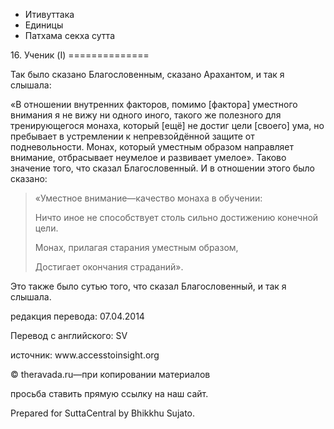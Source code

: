 









* Итивуттака
* Единицы
* Патхама секха сутта


16\. Ученик \(I\)
\=\=\=\=\=\=\=\=\=\=\=\=\=\=



Так было сказано Благословенным, сказано Арахантом, и так я слышала:


«В отношении внутренних факторов, помимо \[фактора\] уместного внимания я не вижу ни одного иного, такого же полезного для тренирующегося монаха, который \[ещё\] не достиг цели \[своего\] ума, но пребывает в устремлении к непревзойдённой защите от подневольности\. Монах, который уместным образом направляет внимание, отбрасывает неумелое и развивает умелое»\. Таково значение того, что сказал Благословенный\. И в отношении этого было сказано:



> «Уместное внимание—качество монаха в обучении:  
> 
> Ничто иное не способствует столь сильно достижению конечной цели\.  
> 
> Монах, прилагая старания уместным образом,  
> 
> Достигает окончания страданий»\.


Это также было сутью того, что сказал Благословенный, и так я слышала\.



редакция перевода: 07\.04\.2014


Перевод с английского: SV


источник: www\.accesstoinsight\.org


© theravada\.ru—при копировании материалов


просьба ставить прямую ссылку на наш сайт\.


Prepared for SuttaCentral by Bhikkhu Sujato\.






